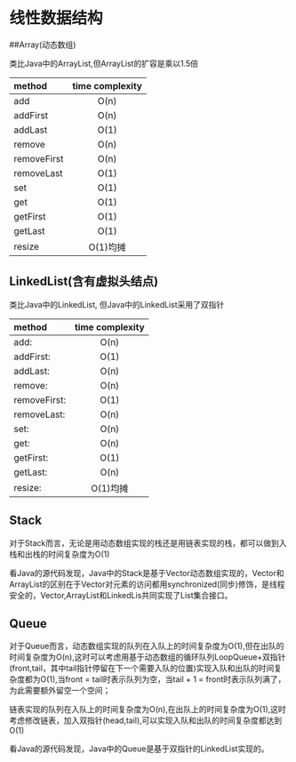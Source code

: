 # 线性数据结构

##Array(动态数组)

类比Java中的ArrayList,但ArrayList的扩容是乘以1.5倍

| method | time complexity 			| 
| :-- 	 | :--: 		   			| 
| add			|		O(n)   		|
| addFirst		|		O(n)   		|
| addLast		|		O(1)        |
| remove		|		O(n)        |
| removeFirst	|		O(n)        |
| removeLast	|		O(1)        |
| set			|		O(1)      	|
| get			|		O(1)    	|
| getFirst		|		O(1)   		|
| getLast		|		O(1)   		|
| resize  		|     	O(1)均摊    |

## LinkedList(含有虚拟头结点)

类比Java中的LinkedList, 但Java中的LinkedList采用了双指针

| method | time complexity 		| 
| :-- 	 | :--: 		   		| 
| add:			|	O(n)        |
| addFirst:		|	O(1)        |
| addLast:		|	O(n)        |
| remove:		|	O(n)        |
| removeFirst:	|	O(1)        |
| removeLast:	|	O(n)        |
| set:			|	O(n)        |
| get:			|	O(n)        |
| getFirst:		|	O(1)        |
| getLast:		|	O(n)        |
| resize:       |  	O(1)均摊    |

## Stack

对于Stack而言，无论是用动态数组实现的栈还是用链表实现的栈，都可以做到入栈和出栈的时间复杂度为O(1)

看Java的源代码发现，Java中的Stack是基于Vector动态数组实现的，Vector和ArrayList的区别在于Vector对元素的访问都用synchronized(同步)修饰，是线程安全的，Vector,ArrayList和LinkedLis共同实现了List集合接口。

## Queue

对于Queue而言，动态数组实现的队列在入队上的时间复杂度为O(1),但在出队的时间复杂度为O(n),这时可以考虑用基于动态数组的循环队列LoopQueue+双指针(front,tail，其中tail指针停留在下一个需要入队的位置)实现入队和出队的时间复杂度都为O(1),当front = tail时表示队列为空，当tail + 1 = front时表示队列满了，为此需要额外留空一个空间；

链表实现的队列在入队上的时间复杂度为O(n),在出队上的时间复杂度为O(1),这时考虑修改链表，加入双指针(head,tail),可以实现入队和出队的时间复杂度都达到O(1)

看Java的源代码发现，Java中的Queue是基于双指针的LinkedList实现的。
